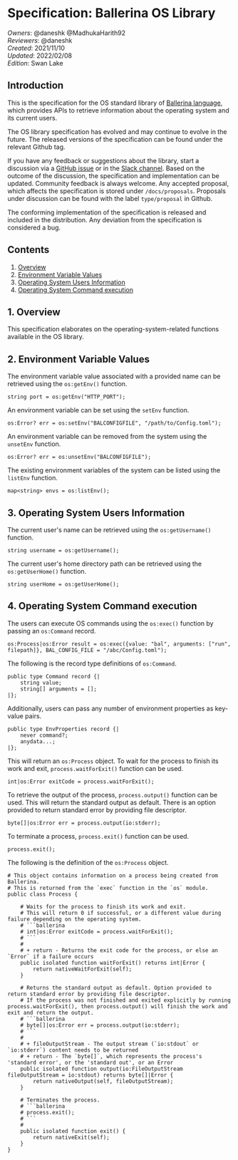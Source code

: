 # Specification: Ballerina OS Library

_Owners_: @daneshk @MadhukaHarith92  
_Reviewers_: @daneshk  
_Created_: 2021/11/10  
_Updated_: 2022/02/08  
_Edition_: Swan Lake  

## Introduction
This is the specification for the OS standard library of [Ballerina language](https://ballerina.io/), which provides APIs to retrieve information about the operating system and its current users.

The OS library specification has evolved and may continue to evolve in the future. The released versions of the specification can be found under the relevant Github tag.

If you have any feedback or suggestions about the library, start a discussion via a [GitHub issue](https://github.com/ballerina-platform/ballerina-standard-library/issues) or in the [Slack channel](https://ballerina.io/community/). Based on the outcome of the discussion, the specification and implementation can be updated. Community feedback is always welcome. Any accepted proposal, which affects the specification is stored under `/docs/proposals`. Proposals under discussion can be found with the label `type/proposal` in Github.

The conforming implementation of the specification is released and included in the distribution. Any deviation from the specification is considered a bug.

## Contents

1. [Overview](#1-overview)
2. [Environment Variable Values](#2-environment-variable-values)
3. [Operating System Users Information](#3-operating-system-users-information)
4. [Operating System Command execution](#4-operating-system-command-execution)

## 1. Overview
This specification elaborates on the operating-system-related functions available in the OS library.

## 2. Environment Variable Values
The environment variable value associated with a provided name can be retrieved using the `os:getEnv()` function.
```ballerina
string port = os:getEnv("HTTP_PORT");
```

An environment variable can be set using the `setEnv` function.
```ballerina
os:Error? err = os:setEnv("BALCONFIGFILE", "/path/to/Config.toml");
```

An environment variable can be removed from the system using the `unsetEnv` function.
```ballerina
os:Error? err = os:unsetEnv("BALCONFIGFILE");
```

The existing environment variables of the system can be listed using the `listEnv` function.
```ballerina
map<string> envs = os:listEnv();
```

## 3. Operating System Users Information
The current user's name can be retrieved using the `os:getUsername()` function.
```ballerina
string username = os:getUsername();
```

The current user's home directory path can be retrieved using the `os:getUserHome()` function.
```ballerina
string userHome = os:getUserHome();
```

## 4. Operating System Command execution
The users can execute OS commands using the `os:exec()` function by passing an `os:Command` record.
```ballerina
os:Process|os:Error result = os:exec({value: "bal", arguments: ["run", filepath]}, BAL_CONFIG_FILE = "/abc/Config.toml");
```

The following is the record type definitions of `os:Command`.
```ballerina
public type Command record {|
    string value;
    string[] arguments = [];
|};
```

Additionally, users can pass any number of environment properties as key-value pairs.
```ballerina
public type EnvProperties record {|
    never command?;
    anydata...;
|};
```

This will return an `os:Process` object. To wait for the process to finish its work and exit, `process.waitForExit()` function can be used.
```ballerina
int|os:Error exitCode = process.waitForExit();
```

To retrieve the output of the process, `process.output()` function can be used. This will return the standard output as default. 
There is an option provided to return standard error by providing file descriptor.
```ballerina
byte[]|os:Error err = process.output(io:stderr);
```

To terminate a process, `process.exit()` function can be used.
```ballerina
process.exit();
```

The following is the definition of the `os:Process` object.
```ballerina
# This object contains information on a process being created from Ballerina.
# This is returned from the `exec` function in the `os` module.
public class Process {

    # Waits for the process to finish its work and exit. 
    # This will return 0 if successful, or a different value during failure depending on the operating system.
    # ```ballerina
    # int|os:Error exitCode = process.waitForExit();
    # ```
    #
    # + return - Returns the exit code for the process, or else an `Error` if a failure occurs
    public isolated function waitForExit() returns int|Error {
        return nativeWaitForExit(self);
    }

    # Returns the standard output as default. Option provided to return standard error by providing file descriptor.
    # If the process was not finished and exited explicitly by running process.waitForExit(), then process.output() will finish the work and exit and return the output. 
    # ```ballerina
    # byte[]|os:Error err = process.output(io:stderr);
    # ```
    #
    # + fileOutputStream - The output stream (`io:stdout` or `io:stderr`) content needs to be returned
    # + return - The `byte[]`, which represents the process's 'standard error', or the 'standard out', or an Error
    public isolated function output(io:FileOutputStream fileOutputStream = io:stdout) returns byte[]|Error {
        return nativeOutput(self, fileOutputStream);
    }

    # Terminates the process.
    # ```ballerina
    # process.exit();
    # ```
    #
    public isolated function exit() {
        return nativeExit(self);
    }
}
```
